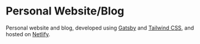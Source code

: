 # **Personal Website/Blog**

Personal website and blog, developed using [Gatsby](https://www.gatsbyjs.com/) and [Tailwind CSS](https://tailwindcss.com/), and hosted on [Netlify](https://www.netlify.com/).
